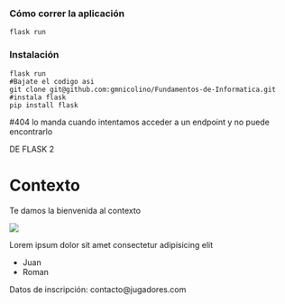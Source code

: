 ### Cómo correr la aplicación

```shell
flask run
```

### Instalación

```shell
flask run
#Bajate el codigo asi
git clone git@github.com:gmnicolino/Fundamentos-de-Informatica.git
#instala flask
pip install flask
```


#404 lo manda cuando intentamos acceder a un endpoint y no puede encontrarlo


DE FLASK 2


<!DOCTORTYPE html>
<html lang="en">
<head> 
    <meta charset = "UTF -8">
    <meta http-equiv = "X-UA-Compatible" content = "IE=edge">
    <meta name = "viewpoint" content = "width=device-width, initial-scale =1.0">
    <link rel = "stylesheet" href=" ../static/css/home2.css">
    <title>Contexto</title>


</head>
<body>
    <! - - Este es mi comentario - - >
    <h1>Contexto</h1>
    <section class = "welcome">
        <p>Te damos la bienvenida al contexto</p>
        <img src = "https://www.mundoprimaria.com/wp-content/uploads/2020/07/deporte.jpg">
    </section>
    </section class = "about">
        <p>Lorem ipsum dolor sit amet consectetur adipisicing elit</p>
        <ul>
            <li> Juan </li>
            <li> Roman </li>
        </ul>
    </section>
    <footer>
        <p>Datos de inscripción: contacto@jugadores.com</p>
    </footer>
</body>
</html>